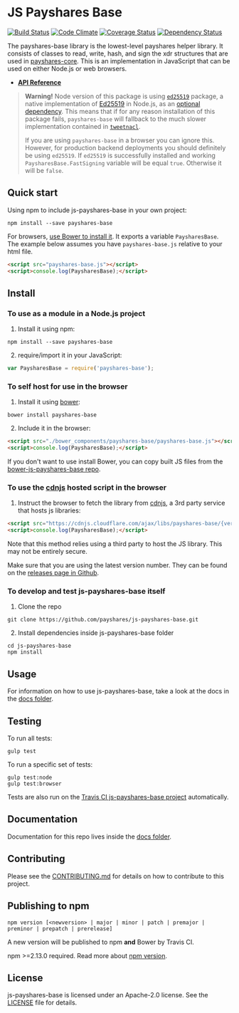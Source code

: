 # JS Payshares Base

[![Build Status](https://travis-ci.org/payshares/js-payshares-base.svg)](https://travis-ci.org/payshares/js-payshares-base)
[![Code Climate](https://codeclimate.com/github/payshares/js-payshares-base/badges/gpa.svg)](https://codeclimate.com/github/payshares/js-payshares-base)
[![Coverage Status](https://coveralls.io/repos/payshares/js-payshares-base/badge.svg?branch=master&service=github)](https://coveralls.io/github/payshares/js-payshares-base?branch=master)
[![Dependency Status](https://david-dm.org/payshares/js-payshares-base.svg)](https://david-dm.org/payshares/js-payshares-base)

The payshares-base library is the lowest-level payshares helper library.  It consists of classes
to read, write, hash, and sign the xdr structures that are used in [payshares-core](https://github.com/payshares/payshares-core).
This is an implementation in JavaScript that can be used on either Node.js or web browsers.

* **[API Reference](https://payshares.github.io/js-payshares-base/)**

> **Warning!** Node version of this package is using [`ed25519`](https://www.npmjs.com/package/ed25519) package, a native implementation of [Ed25519](https://ed25519.cr.yp.to/) in Node.js, as an [optional dependency](https://docs.npmjs.com/files/package.json#optionaldependencies). This means that if for any reason installation of this package fails, `payshares-base` will fallback to the much slower implementation contained in [`tweetnacl`](https://www.npmjs.com/package/tweetnacl).
>
> If you are using `payshares-base` in a browser you can ignore this. However, for production backend deployments you should definitely be using `ed25519`. If `ed25519` is successfully installed and working `PaysharesBase.FastSigning` variable will be equal `true`. Otherwise it will be `false`.

## Quick start

Using npm to include js-payshares-base in your own project:
```shell
npm install --save payshares-base
```

For browsers, [use Bower to install it](#to-use-in-the-browser). It exports a
variable `PaysharesBase`. The example below assumes you have `payshares-base.js`
relative to your html file.

```html
<script src="payshares-base.js"></script>
<script>console.log(PaysharesBase);</script>
```

## Install

### To use as a module in a Node.js project
1. Install it using npm:

  ```shell
  npm install --save payshares-base
  ```
2. require/import it in your JavaScript:

  ```js
  var PaysharesBase = require('payshares-base');
  ```

### To self host for use in the browser
1. Install it using [bower](http://bower.io):

  ```shell
  bower install payshares-base
  ```

2. Include it in the browser:

  ```html
  <script src="./bower_components/payshares-base/payshares-base.js"></script>
  <script>console.log(PaysharesBase);</script>
  ```

If you don't want to use install Bower, you can copy built JS files from the [bower-js-payshares-base repo](https://github.com/payshares/bower-js-payshares-base).

### To use the [cdnjs](https://cdnjs.com/libraries/payshares-base) hosted script in the browser
1. Instruct the browser to fetch the library from [cdnjs](https://cdnjs.com/libraries/payshares-base), a 3rd party service that hosts js libraries:

  ```html
  <script src="https://cdnjs.cloudflare.com/ajax/libs/payshares-base/{version}/payshares-base.js"></script>
  <script>console.log(PaysharesBase);</script>
  ```

Note that this method relies using a third party to host the JS library. This may not be entirely secure.

Make sure that you are using the latest version number. They can be found on the [releases page in Github](https://github.com/payshares/js-payshares-base/releases).

### To develop and test js-payshares-base itself
1. Clone the repo

  ```shell
  git clone https://github.com/payshares/js-payshares-base.git
  ```
2. Install dependencies inside js-payshares-base folder

  ```shell
  cd js-payshares-base
  npm install
  ```

## Usage
For information on how to use js-payshares-base, take a look at the docs in the [docs folder](./docs).

## Testing
To run all tests:
```shell
gulp test
```

To run a specific set of tests:
```shell
gulp test:node
gulp test:browser
```

Tests are also run on the [Travis CI js-payshares-base project](https://travis-ci.org/payshares/js-payshares-base) automatically.

## Documentation
Documentation for this repo lives inside the [docs folder](./docs).

## Contributing
Please see the [CONTRIBUTING.md](./CONTRIBUTING.md) for details on how to contribute to this project.

## Publishing to npm
```
npm version [<newversion> | major | minor | patch | premajor | preminor | prepatch | prerelease]
```
A new version will be published to npm **and** Bower by Travis CI.

npm >=2.13.0 required.
Read more about [npm version](https://docs.npmjs.com/cli/version).

## License
js-payshares-base is licensed under an Apache-2.0 license. See the [LICENSE](./LICENSE) file for details.
